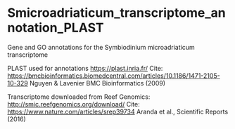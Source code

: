 # Smicroadriaticum_transcriptome_annotation_PLAST
Gene and GO annotations for the Symbiodinium microadriaticum transcriptome

PLAST used for annotations
https://plast.inria.fr/
Cite: https://bmcbioinformatics.biomedcentral.com/articles/10.1186/1471-2105-10-329
Nguyen & Lavenier BMC Bioinformatics (2009)

Transcriptome downloaded from Reef Genomics:
http://smic.reefgenomics.org/download/
Cite: https://www.nature.com/articles/srep39734
Aranda et al., Scientific Reports (2016)

